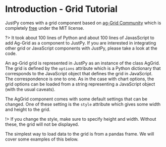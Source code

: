 # Introduction - Grid Tutorial

JustPy comes with a grid component based on [ag-Grid Community](https://www.ag-grid.com/) which is completely [free](https://www.ag-grid.com/license-pricing.php) under the MIT license. 

?> It took about 100 lines of Python and about 100 lines of JavasScript to add Ag-Grid as a component to JustPy. If you are interested in integrating other grid or JavaScript components with JustPy, please take a look at the code.
 
An ag-Grid grid is represented in JustPy as an instance of the class AgGrid. The grid is defined by the `options` attribute which is a Python dictionary that corresponds to the JavaScript object that defines the grid in JavaScript. The correspondence is one to one. As in the case with chart options, the grid options can be loaded from a string representing a JavaScript object (with the usual caveats).

The AgGrid component comes with some default settings that can be changed. One of these setting is the `style` attribute which gives some width and height to the grid. 

!> If you change the style, make sure to specify height and width. Without these, the grid will not be displayed.

The simplest way to load data to the grid is from a pandas frame. We will cover some examples of this below.
